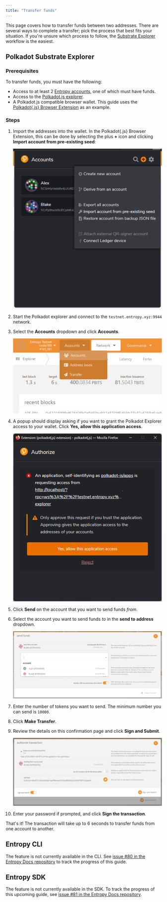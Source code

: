```yaml
---
title: "Transfer funds"
---
```


This page covers how to transfer funds between two addresses. There are several ways to complete a transfer; pick the process that best fits your situation. If you're unsure which process to follow, the [Substrate Explorer](#polkadot-substrate-explorer) workflow is the easiest.

## Polkadot Substrate Explorer

### Prerequisites

To transfer funds, you must have the following:

- Access to at least 2 [Entropy accounts](./manage-accounts), one of which must have funds.
- Access to the [Polkadot.js explorer](./use-the-explorer).
- A Polkadot.js compatible browser wallet. This guide uses the [Polkadot\{.js\} Browser Extension](https://polkadot.js.org/extension/) as an example.

### Steps

1. Import the addresses into the wallet. In the Polkadot\{.js\} Browser Extension, this can be done by selecting the plus **+** icon and clicking **Import account from pre-existing seed**:

    ![](./images/transfer-funds-import-accounts.png)

1. Start the Polkadot explorer and connect to the `testnet.entropy.xyz:9944` network.
1. Select the **Accounts** dropdown and click **Accounts**.

    ![](./images/transfer-funds-accounts-dropdown.png)

1. A popup should display asking if you want to grant the Polkadot Explorer access to your wallet. Click **Yes, allow this application access**.

    ![](./images/transfer-funds-authorize-application.png)

1. Click **Send** on the account that you want to send funds _from_.
1. Select the account you want to send funds _to_ in the **send to address** dropdown.

    ![](./images/transfer-funds-select-to-address.png)

1. Enter the number of tokens you want to send. The minimum number you can send is `10000`.
1. Click **Make Transfer**.
1. Review the details on this confirmation page and click **Sign and Submit**.

    ![](./images/transfer-funds-authorize-transaction.png)

1. Enter your password if prompted, and click **Sign the transaction**.

That's it! The transaction will take up to 6 seconds to transfer funds from one account to another.

## Entropy CLI

The feature is not currently available in the CLI. See [issue #80 in the Entropy Docs repository](https://github.com/entropyxyz/entropy-docs/issues/80) to track the progress of this guide.

## Entropy SDK

The feature is not currently available in the SDK. To track the progress of this upcoming guide, see [issue #81 in the Entropy Docs repository](https://github.com/entropyxyz/entropy-docs/issues/81).
